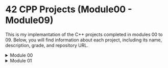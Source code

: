 # 42 CPP Projects (Module00 - Module09)

This is my implemantation of the C++ projects completed in modules 00 to 09. Below, you will find information about each project, including its name, description, grade, and repository URL.

<details>
    <summary>Module 00</summary>


## [Exercise 00] : Megaphone

- *Description:*
The Megaphone program is designed to echo input arguments in uppercase. When executed, it takes input strings as arguments and converts them to uppercase letters, then prints the result. If no arguments are provided, it outputs a specific message. The program ensures that all input strings are converted to uppercase, making the output loud and clear.

To run, open the terminal and type 'make', and the program will compile.

```shell
valgrind ./<programe_name>
```


For assurance, run with Valgrind by executing 'valgrind ./<programe_name>' to check for errors and memory leaks."

- **Turn-in Directory:**
ex00/
Files to Turn in:

    Makefile
    megaphone.cpp

- **Forbidden Functions:** None
 
### [Exercise 01] : My Awesome PhoneBook

- **Description:**

My Awesome PhoneBook is a basic phonebook software written in C++. It consists of two classes: PhoneBook and Contact. The PhoneBook class manages an array of contacts and can store up to 8 contacts. If the user tries to add a 9th contact, the oldest one is replaced. The Contact class represents a phonebook contact. The program allows users to add new contacts, search for existing contacts, and exit the phonebook.

- **Turn-in Directory:**
ex01/
Files to Turn in:

    Makefile
    *.cpp
    *.{h, hpp}

  Files to Turn in:

    Makefile
    *.cpp
    *.{h, hpp}

- **Forbidden Functions:** None

### [Exercise 02] : The Job Of Your Dreams

- **Description:**

The Job Of Your Dreams task involves recreating a lost file, Account.cpp, based on available files such as Account.hpp and a log file. The log file provides clues about the implementation of the Account class. The goal is to recreate the Account.cpp file by analyzing the provided files and ensuring that the recreated program passes the tests. This exercise tests the understanding and implementation skills of C++ classes and member functions.

- **Turn-in Directory:**

ex02/
Files to Turn in:
To run, open the terminal and type 'make', and the program will compile. For assurance, run with Valgrind by executing './<name>' to check for errors and memory leaks."

- **Grade:** 100/100

</details>

<details>
    <summary>Module 01</summary>


### [Project Name]
- **Description:** [Brief description of the project]
- **Grade:** 100

## Module01

### [Project Name]
- **Description:** [Brief description of the project]
- **Grade:** 100

### [Project Name]
- **Description:** [Brief description of the project]
- **Grade:** 100
<details>

## Module02

### [Project Name]
- **Description:** [Brief description of the project]
- **Grade:** [Project Grade]
- **Repository:** [Project URL]

### [Project Name]
- **Description:** [Brief description of the project]
- **Grade:** [Project Grade]
- **Repository:** [Project URL]

## Module03

### [Project Name]
- **Description:** [Brief description of the project]
- **Grade:** [Project Grade]
- **Repository:** [Project URL]

### [Project Name]
- **Description:** [Brief description of the project]
- **Grade:** [Project Grade]
- **Repository:** [Project URL]

## Module04

### [Project Name]
- **Description:** [Brief description of the project]
- **Grade:** [Project Grade]
- **Repository:** [Project URL]

### [Project Name]
- **Description:** [Brief description of the project]
- **Grade:** [Project Grade]
- **Repository:** [Project URL]

